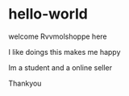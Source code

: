 # hello-world
welcome 
Rvvmolshoppe here

I like doings this makes me happy

Im a student and a online seller

Thankyou


